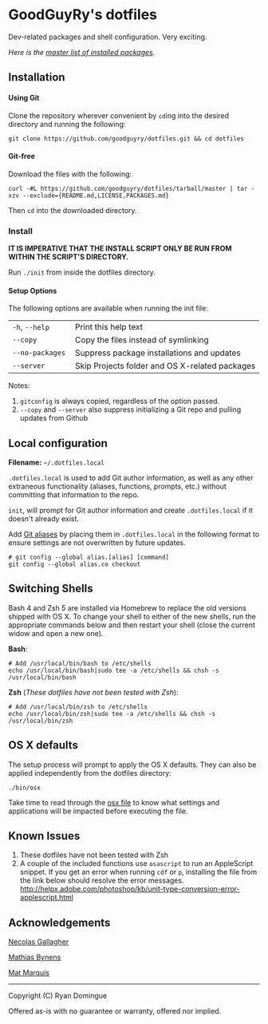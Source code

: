 # GoodGuyRy's dotfiles

Dev-related packages and shell configuration. Very exciting.

*Here is the [master list of installed packages](https://github.com/goodguyry/dotfiles/blob/master/PACKAGES.md).*



## Installation


#### Using Git

Clone the repository wherever convenient by ```cd```ing into the desired directory and running the following:

```shell
git clone https://github.com/goodguyry/dotfiles.git && cd dotfiles
```


#### Git-free

Download the files with the following:

```shell
curl -#L https://github.com/goodguyry/dotfiles/tarball/master | tar -xzv --exclude={README.md,LICENSE,PACKAGES.md}
```

Then ```cd``` into the downloaded directory.


### Install

**IT IS IMPERATIVE THAT THE INSTALL SCRIPT ONLY BE RUN FROM WITHIN THE SCRIPT'S DIRECTORY.**

Run `./init` from inside the dotfiles directory.


#### Setup Options

The following options are available when running the init file:

<table>
  <tr>
    <td width="25%"><code>-h</code>, <code>--help</code></td>
    <td>Print this help text</td>
  </tr>
  <tr>
    <td width="25%"><code>--copy</code></td>
    <td>Copy the files instead of symlinking</td>
  </tr>
  <tr>
    <td width="25%"><code>--no-packages</code></td>
    <td>Suppress package installations and updates</td>
  </tr>
  <tr>
    <td width="25%"><code>--server</code></td>
    <td>Skip Projects folder and OS X-related packages</td>
  </tr>
</table>

Notes:

1. `gitconfig` is always copied, regardless of the option passed.
2. `--copy` and `--server` also suppress initializing a Git repo and pulling updates from Github


## Local configuration

**Filename:** `~/.dotfiles.local`

`.dotfiles.local` is used to add Git author information, as well as any other extraneous functionality (aliases, functions, prompts, etc.) without committing that information to the repo.

`init`, will prompt for Git author information and create `.dotfiles.local` if it doesn't already exist.

Add [Git aliases](https://git-scm.com/book/en/v2/Git-Basics-Git-Aliases) by placing them in `.dotfiles.local` in the following format to ensure settings are not overwritten by future updates.

```shell
# git config --global alias.[alias] [command]
git config --global alias.co checkout
```


## Switching Shells

Bash 4 and Zsh 5 are installed via Homebrew to replace the old versions shipped with OS X. To change your shell to either of the new shells, run the appropriate commands below and then restart your shell (close the current widow and open a new one).

**Bash**:

```shell
# Add /usr/local/bin/bash to /etc/shells
echo /usr/local/bin/bash|sudo tee -a /etc/shells && chsh -s /usr/local/bin/bash
```

**Zsh** (_These dotfiles have not been tested with Zsh_):

```shell
# Add /usr/local/bin/zsh to /etc/shells
echo /usr/local/bin/zsh|sudo tee -a /etc/shells && chsh -s /usr/local/bin/zsh
```


## OS X defaults

The setup process will prompt to apply the OS X defaults. They can also be applied independently from the dotfiles directory:

```
./bin/osx
```

Take time to read through the [osx file](http://github.com/goodguyry/dotfiles/blob/master/bin/osx) to know what settings and applications will be impacted before executing the file.


## Known Issues

1. These dotfiles have not been tested with Zsh
2. A couple of the included functions use `osascript` to run an AppleScript snippet. If you get an error when running `cdf` or `p`, installing the file from the link below should resolve the error messages.  
http://helpx.adobe.com/photoshop/kb/unit-type-conversion-error-applescript.html


## Acknowledgements

[Necolas Gallagher](http://github.com/necolas/dotfiles)

[Mathias Bynens](http://github.com/mathiasbynens/dotfiles)

[Mat Marquis](https://github.com/wilto/)

---

Copyright (C) Ryan Domingue

Offered as-is with no guarantee or warranty, offered nor implied.
